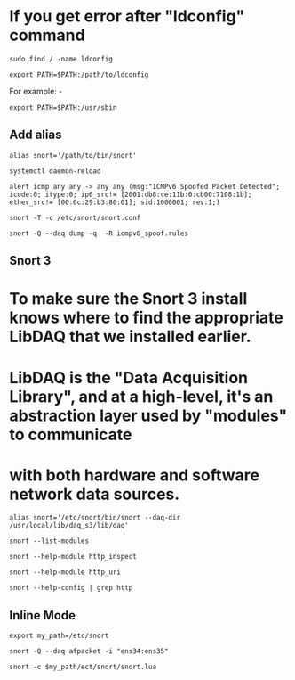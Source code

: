 # If you get error after "ldconfig" command

`
sudo find / -name ldconfig
`

`
export PATH=$PATH:/path/to/ldconfig
`


For example: -

`
export PATH=$PATH:/usr/sbin
`

## Add alias

`
alias snort='/path/to/bin/snort'
`


`
systemctl daemon-reload
`


`
alert icmp any any -> any any (msg:"ICMPv6 Spoofed Packet Detected"; icode:0; itype:0; ip6_src!= [2001:db8:ce:11b:0:cb00:7108:1b]; ether_src!= [00:0c:29:b3:80:01]; sid:1000001; rev:1;)
`


`
snort -T -c /etc/snort/snort.conf
`


`
snort -Q --daq dump -q  -R icmpv6_spoof.rules
`


## Snort 3


# To make sure the Snort 3 install knows where to find the appropriate LibDAQ that we installed earlier.

# LibDAQ is the "Data Acquisition Library", and at a high-level, it's an abstraction layer used by "modules" to communicate

# with both hardware and software network data sources.


`
alias snort='/etc/snort/bin/snort --daq-dir /usr/local/lib/daq_s3/lib/daq'
`



`snort --list-modules
`


`snort --help-module http_inspect 
`


`snort --help-module http_uri
`


`snort --help-config | grep http
`



## Inline Mode


`
export my_path=/etc/snort
`

`
snort -Q --daq afpacket -i "ens34:ens35"
`


`
snort -c $my_path/ect/snort/snort.lua
`

